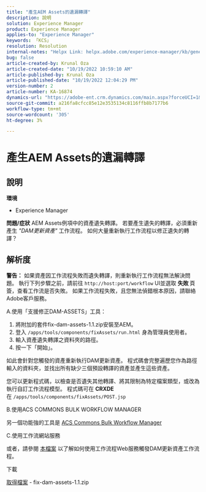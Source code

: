 ```yaml
---
title: "產生AEM Assets的遺漏轉譯"
description: 說明
solution: Experience Manager
product: Experience Manager
applies-to: "Experience Manager"
keywords: 「KCS」
resolution: Resolution
internal-notes: "Helpx Link: helpx.adobe.com/experience-manager/kb/generating-the-missing-renditions-for-aem-assets.html"
bug: false
article-created-by: Krunal Oza
article-created-date: "10/19/2022 10:59:10 AM"
article-published-by: Krunal Oza
article-published-date: "10/19/2022 12:04:29 PM"
version-number: 2
article-number: KA-16874
dynamics-url: "https://adobe-ent.crm.dynamics.com/main.aspx?forceUCI=1&pagetype=entityrecord&etn=knowledgearticle&id=3bcd410e-9d4f-ed11-bba2-00224808679b"
source-git-commit: a216fa8cfcc85e12e3535134c8116ffb8b7177b6
workflow-type: tm+mt
source-wordcount: '305'
ht-degree: 3%

---
```


# 產生AEM Assets的遺漏轉譯

## 說明

<b>環境</b>
- Experience Manager



<b>問題/症狀</b>
AEM Assets例項中的資產遺失轉譯。 若要產生遺失的轉譯，必須重新產生 *&quot;DAM更新資產&quot;* 工作流程。 如何大量重新執行工作流程以修正遺失的轉譯？


## 解析度


<b>警告：</b> 如果資產因工作流程失敗而遺失轉譯，則重新執行工作流程無法解決問題。 執行下列步驟之前，請前往 `http://host:port/workflow` UI並選取 <b>失敗 </b>頁簽，查看工作流是否失敗。 如果工作流程失敗，且您無法偵錯根本原因，請聯絡Adobe客戶服務。

A.使用「支援修正DAM-ASSETS」工具：

1. 將附加的套件fix-dam-assets-1.1.zip安裝至AEM。
2. 登入 `/apps/tools/components/fixAssets/run.html` 身為管理員使用者。
3. 輸入資產遺失轉譯之資料夾的路徑。
4. 按一下「開始」。


如此會針對您觸發的資產重新執行DAM更新資產。 程式碼會完整遍歷您作為路徑輸入的資料夾，並找出所有缺少三個預設轉譯的資產並產生這些資產。

您可以更新程式碼，以檢查是否遺失其他轉譯、將其限制為特定檔案類型，或改為執行自訂工作流程模型。 程式碼可在 <b>CRXDE </b>在 `/apps/tools/components/fixAssets/POST.jsp`



B.使用ACS COMMONS BULK WORKFLOW MANAGER

另一個功能強的工具是 [ACS Commons Bulk Workflow Manager](https://adobe-consulting-services.github.io/acs-aem-commons/features/bulk-workflow-manager/index.html)



C.使用工作流網站服務

或者，請參閱 [本檔案](https://helpx.adobe.com/experience-manager/6-2/sites/developing/using/wf-program-interaction.html#Creating,%20Reading%20or%20Deleting%20Workflow%20Models) 以了解如何使用工作流程Web服務觸發DAM更新資產工作流程。

下載

[取得檔案](https://helpx.adobe.com/content/dam/help/en/experience-manager/kb/generating-the-missing-renditions-for-aem-assets/_jcr_content/main-pars/download_section/download-1/fix-dam-assets-11.zip "fix-dam-assets-1.1.zip") - fix-dam-assets-1.1.zip
